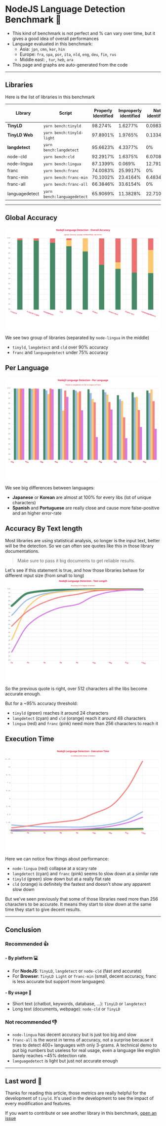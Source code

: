 # NodeJS Language Detection Benchmark :rocket:

- This kind of benchmark is not perfect and % can vary over time, but it gives a good idea of overall performances
- Language evaluated in this benchmark:
  - Asia: `jpn`, `cmn`, `kor`, `hin`
  - Europe: `fra`, `spa`, `por`, `ita`, `nld`, `eng`, `deu`, `fin`, `rus`
  - Middle east: , `tur`, `heb`, `ara`
- This page and graphs are auto-generated from the code

---

## Libraries

Here is the list of libraries in this benchmark

| Library        | Script                      | Properly Identified | Improperly identified | Not identified | Avg Execution Time | Disk Size |
| -------------- | --------------------------- | ------------------- | --------------------- | -------------- | ------------------ | --------- |
| **TinyLD**     | `yarn bench:tinyld`         | 98.274%             | 1.6277%               | 0.0983%        | 0.1002ms.          | 930KB     |
| **TinyLD Web** | `yarn bench:tinyld-light`   | 97.8901%            | 1.9765%               | 0.1334%        | 0.0868ms.          | **110KB** |
| **langdetect** | `yarn bench:langdetect`     | 95.6623%            | 4.3377%               | 0%             | 0.584ms.           | 1.8MB     |
| node-cld       | `yarn bench:cld`            | 92.2917%            | 1.6375%               | 6.0708%        | 0.0687ms.          | > 10MB    |
| node-lingua    | `yarn bench:lingua`         | 87.1399%            | 0.069%                | 12.7912%       | 1.1357ms.          | ~100MB    |
| franc          | `yarn bench:franc`          | 74.0083%            | 25.9917%              | 0%             | 0.1947ms.          | 267KB     |
| franc-min      | `yarn bench:franc-min`      | 70.1002%            | 23.4164%              | 6.4834%        | 0.0914ms.          | **119KB** |
| franc-all      | `yarn bench:franc-all`      | 66.3846%            | 33.6154%              | 0%             | 0.576ms.           | 509KB     |
| languagedetect | `yarn bench:languagedetect` | 65.9069%            | 11.3828%              | 22.7103%       | 0.2643ms.          | **240KB** |

---

## Global Accuracy

![Benchmark](./overall.svg)

We see two group of libraries (separated by `node-lingua` in the middle)

- `tinyld`, `langdetect` and `cld` over 90% accuracy
- `franc` and `languagedetect` under 75% accuracy

## Per Language

![Language](./language.svg)

We see big differences between languages:

- **Japanese** or **Korean** are almost at 100% for every libs (lot of unique characters)
- **Spanish** and **Portuguese** are really close and cause more false-positive and an higher error-rate

## Accuracy By Text length

Most libraries are using statistical analysis, so longer is the input text, better will be the detection.
So we can often see quotes like this in those library documentations.

> Make sure to pass it big documents to get reliable results.

Let's see if this statement is true, and how those libraries behave for different input size (from small to long)
![Size](./length.svg)

So the previous quote is right, over 512 characters all the libs become accurate enough.

But for a ~95% accuracy threshold:

- `tinyld` (green) reaches it around 24 characters
- `langdetect` (cyan) and `cld` (orange) reach it around 48 characters
- `lingua` (red) and `franc` (pink) need more than 256 characters to reach it

## Execution Time

![Size](./exec_time.svg)

Here we can notice few things about performance:

- `node-lingua` (red) collapse at a scary rate
- `langdetect` (cyan) and `franc` (pink) seems to slow down at a similar rate
- `tinyld` (green) slow down but at a really flat rate
- `cld` (orange) is definitely the fastest and doesn't show any apparent slow down

But we've seen previously that some of those libraries need more than 256 characters to be accurate.
It means they start to slow down at the same time they start to give decent results.

---

## **Conclusion**

### Recommended :thumbsup:

#### - By platform :computer:

- For **NodeJS**: `TinyLD`, `langdetect` or `node-cld` (fast and accurate)
- For **Browser**: `TinyLD Light` or `franc-min` (small, decent accuracy, franc is less accurate but support more languages)

#### - By usage :speech_balloon:

- Short text (chatbot, keywords, database, ...): `TinyLD` or `langdetect`
- Long text (documents, webpage): `node-cld` or `TinyLD`

### Not recommended :thumbsdown:

- `node-lingua` has decent accuracy but is just too big and slow
- `franc-all` is the worst in terms of accuracy, not a surprise because it tries to detect 400+ languages with only 3-grams. A technical demo to put big numbers but useless for real usage, even a language like english barely reaches ~45% detection rate.
- `languagedetect` is light but just not accurate enough

---

## Last word :raising_hand:

Thanks for reading this article, those metrics are really helpful for the development of `tinyld`.
It's used in the development to see the impact of every modification and features.

If you want to contribute or see another library in this benchmark, [open an issue](https://github.com/komodojp/tinyld/issues)
